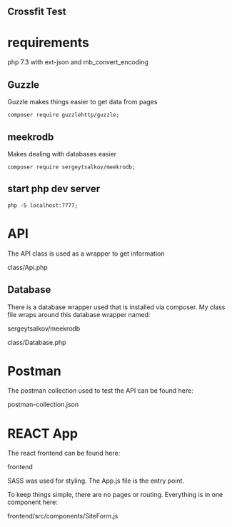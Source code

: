 ## Crossfit Test


# requirements 

php 7.3 with ext-json and mb_convert_encoding


## Guzzle 

Guzzle makes things easier to get data from pages

`
 composer require guzzlehttp/guzzle;
`

## meekrodb

Makes dealing with databases easier

`
 composer require sergeytsalkov/meekrodb;
`

## start php dev server

`
 php -S localhost:7777;
`


# API
The API class is used as a wrapper to get information

class/Api.php


## Database

There is a database wrapper used that is installed via composer.  My class file wraps around this database wrapper named:

sergeytsalkov/meekrodb

class/Database.php

# Postman

The postman collection used to test the API can be found here:

postman-collection.json

# REACT App

The react frontend can be found here:

frontend

SASS was used for styling.  The App.js file is the entry point.

To keep things simple, there are no pages or routing.  Everything is in one component here:

frontend/src/components/SiteForm.js
